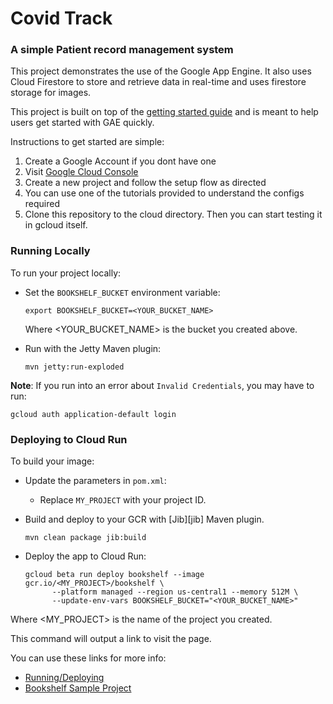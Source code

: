 # Covid Track
### A simple Patient record management system

This project demonstrates the use of the Google App Engine. It also uses Cloud Firestore to store and retrieve data in real-time and uses firestore storage for images.

This project is built on top of the [getting started guide](https://cloud.google.com/java/getting-started-appengine-standard/tutorial-app) and is meant to help users get started with GAE quickly.

Instructions to get started are simple:
1. Create a Google Account if you dont have one
2. Visit [Google Cloud Console](https://console.cloud.google.com/)
3. Create a new project and follow the setup flow as directed
4. You can use one of the tutorials provided to understand the configs required
5. Clone this repository to the cloud directory. Then you can start testing it in gcloud itself. 

### Running Locally

To run your project locally:

* Set the `BOOKSHELF_BUCKET` environment variable:

      export BOOKSHELF_BUCKET=<YOUR_BUCKET_NAME>

  Where <YOUR_BUCKET_NAME> is the bucket you created above.
* Run with the Jetty Maven plugin:

      mvn jetty:run-exploded

**Note**: If you run into an error about `Invalid Credentials`, you may have to run:

    gcloud auth application-default login

### Deploying to Cloud Run

To build your image:

* Update the parameters in `pom.xml`:
  * Replace `MY_PROJECT` with your project ID.
* Build and deploy to your GCR with [Jib][jib] Maven plugin.

      mvn clean package jib:build
* Deploy the app to Cloud Run:

      gcloud beta run deploy bookshelf --image gcr.io/<MY_PROJECT>/bookshelf \
            --platform managed --region us-central1 --memory 512M \
            --update-env-vars BOOKSHELF_BUCKET="<YOUR_BUCKET_NAME>"

Where <MY_PROJECT> is the name of the project you created.

This command will output a link to visit the page.


You can use these links for more info:
- [Running/Deploying](https://cloud.google.com/java/getting-started/jib?hl=fa)
- [Bookshelf Sample Project](https://cloud.google.com/java/getting-started-appengine-standard/tutorial-app)
